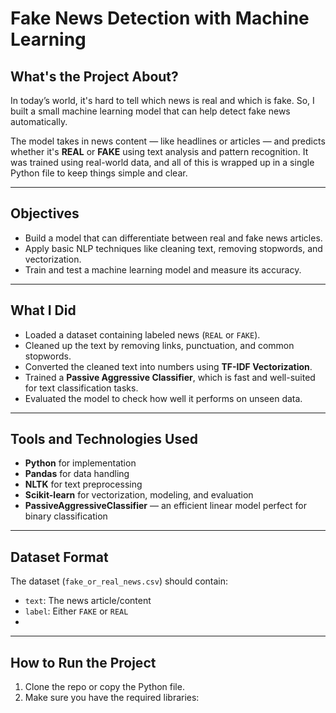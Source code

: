 # Fake News Detection with Machine Learning

##  What's the Project About?

In today’s world, it's hard to tell which news is real and which is fake. So, I built a small machine learning model that can help detect fake news automatically.

The model takes in news content — like headlines or articles — and predicts whether it's **REAL** or **FAKE** using text analysis and pattern recognition. It was trained using real-world data, and all of this is wrapped up in a single Python file to keep things simple and clear.

---

##  Objectives

- Build a model that can differentiate between real and fake news articles.
- Apply basic NLP techniques like cleaning text, removing stopwords, and vectorization.
- Train and test a machine learning model and measure its accuracy.

---

##  What I Did

- Loaded a dataset containing labeled news (`REAL` or `FAKE`).
- Cleaned up the text by removing links, punctuation, and common stopwords.
- Converted the cleaned text into numbers using **TF-IDF Vectorization**.
- Trained a **Passive Aggressive Classifier**, which is fast and well-suited for text classification tasks.
- Evaluated the model to check how well it performs on unseen data.

---

##  Tools and Technologies Used

- **Python** for implementation  
- **Pandas** for data handling  
- **NLTK** for text preprocessing  
- **Scikit-learn** for vectorization, modeling, and evaluation  
- **PassiveAggressiveClassifier** — an efficient linear model perfect for binary classification

---

##  Dataset Format

The dataset (`fake_or_real_news.csv`) should contain:

- `text`: The news article/content  
- `label`: Either `FAKE` or `REAL`
- 
---

## How to Run the Project

1. Clone the repo or copy the Python file.
2. Make sure you have the required libraries:

